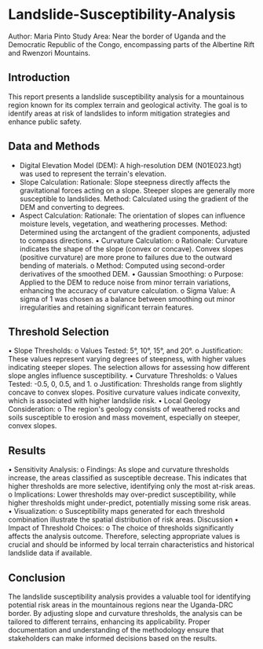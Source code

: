 # Landslide-Susceptibility-Analysis

Author: Maria Pinto
Study Area: Near the border of Uganda and the Democratic Republic of the Congo, encompassing parts of the Albertine Rift and Rwenzori Mountains.
 
## Introduction
This report presents a landslide susceptibility analysis for a mountainous region known for its complex terrain and geological activity. The goal is to identify areas at risk of landslides to inform mitigation strategies and enhance public safety.

## Data and Methods
* Digital Elevation Model (DEM): A high-resolution DEM (N01E023.hgt) was used to represent the terrain's elevation.
* Slope Calculation:
  	Rationale: Slope steepness directly affects the gravitational forces acting on a slope. Steeper slopes are generally more susceptible to landslides.
   Method: Calculated using the gradient of the DEM and converting to degrees.
*	Aspect Calculation:
   Rationale: The orientation of slopes can influence moisture levels, vegetation, and weathering processes.
 	 Method: Determined using the arctangent of the gradient components, adjusted to compass directions.
•	Curvature Calculation:
o	Rationale: Curvature indicates the shape of the slope (convex or concave). Convex slopes (positive curvature) are more prone to failures due to the outward bending of materials.
o	Method: Computed using second-order derivatives of the smoothed DEM.
•	Gaussian Smoothing:
o	Purpose: Applied to the DEM to reduce noise from minor terrain variations, enhancing the accuracy of curvature calculation.
o	Sigma Value: A sigma of 1 was chosen as a balance between smoothing out minor irregularities and retaining significant terrain features.
## Threshold Selection
•	Slope Thresholds:
o	Values Tested: 5°, 10°, 15°, and 20°.
o	Justification: These values represent varying degrees of steepness, with higher values indicating steeper slopes. The selection allows for assessing how different slope angles influence susceptibility.
•	Curvature Thresholds:
o	Values Tested: -0.5, 0, 0.5, and 1.
o	Justification: Thresholds range from slightly concave to convex slopes. Positive curvature values indicate convexity, which is associated with higher landslide risk.
•	Local Geology Consideration:
o	The region's geology consists of weathered rocks and soils susceptible to erosion and mass movement, especially on steeper, convex slopes.
## Results
•	Sensitivity Analysis:
o	Findings: As slope and curvature thresholds increase, the areas classified as susceptible decrease. This indicates that higher thresholds are more selective, identifying only the most at-risk areas.
o	Implications: Lower thresholds may over-predict susceptibility, while higher thresholds might under-predict, potentially missing some risk areas.
•	Visualization:
o	Susceptibility maps generated for each threshold combination illustrate the spatial distribution of risk areas.
Discussion
•	Impact of Threshold Choices:
o	The choice of thresholds significantly affects the analysis outcome. Therefore, selecting appropriate values is crucial and should be informed by local terrain characteristics and historical landslide data if available.

## Conclusion
The landslide susceptibility analysis provides a valuable tool for identifying potential risk areas in the mountainous regions near the Uganda-DRC border. By adjusting slope and curvature thresholds, the analysis can be tailored to different terrains, enhancing its applicability. Proper documentation and understanding of the methodology ensure that stakeholders can make informed decisions based on the results.
 


